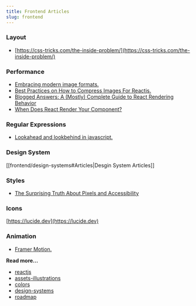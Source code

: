 ```yaml
---
title: Frontend Articles
slug: frontend
---
```


### Layout

* [https://css-tricks.com/the-inside-problem/](https://css-tricks.com/the-inside-problem/)

### Performance

* [Embracing modern image formats.](https://www.joshwcomeau.com/performance/embracing-modern-image-formats)
* [Best Practices on How to Compress Images For Reactjs.](https://tamalweb.com/compress-images-reactjs#use-webpavif-images-for-even-better-compression)
* [Blogged Answers: A (Mostly) Complete Guide to React Rendering Behavior](https://blog.isquaredsoftware.com/2020/05/blogged-answers-a-mostly-complete-guide-to-react-rendering-behavior/)
* [When Does React Render Your Component?](https://www.zhenghao.io/posts/react-rerender)

### Regular Expressions

* [Lookahead and lookbehind in javascript.](https://javascript.info/regexp-lookahead-lookbehind)

### Design System
[[frontend/design-systems#Articles|Desgin System Articles]]

### Styles
- [The Surprising Truth About Pixels and Accessibility](https://www.joshwcomeau.com/css/surprising-truth-about-pixels-and-accessibility/)

### Icons
[https://lucide.dev](https://lucide.dev)

### Animation
- [Framer Motion.](https://www.framer.com/motion/)

**Read more...**
- [reactjs](reactjs/reactjs.md)
- [assets-illustrations](frontend/assets-illustrations.md)
- [colors](frontend/colors.md)
- [design-systems](frontend/design-systems.md)
- [roadmap](frontend/roadmap.md)